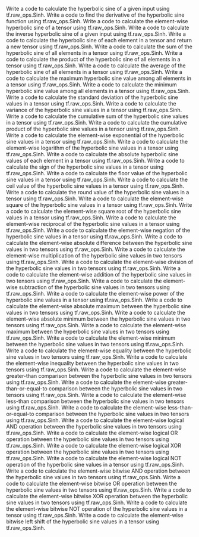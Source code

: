 Write a code to calculate the hyperbolic sine of a given input using tf.raw_ops.Sinh.
Write a code to find the derivative of the hyperbolic sine function using tf.raw_ops.Sinh.
Write a code to calculate the element-wise hyperbolic sine of a tensor using tf.raw_ops.Sinh.
Write a code to calculate the inverse hyperbolic sine of a given input using tf.raw_ops.Sinh.
Write a code to calculate the hyperbolic sine of each element in a tensor and return a new tensor using tf.raw_ops.Sinh.
Write a code to calculate the sum of the hyperbolic sine of all elements in a tensor using tf.raw_ops.Sinh.
Write a code to calculate the product of the hyperbolic sine of all elements in a tensor using tf.raw_ops.Sinh.
Write a code to calculate the average of the hyperbolic sine of all elements in a tensor using tf.raw_ops.Sinh.
Write a code to calculate the maximum hyperbolic sine value among all elements in a tensor using tf.raw_ops.Sinh.
Write a code to calculate the minimum hyperbolic sine value among all elements in a tensor using tf.raw_ops.Sinh.
Write a code to calculate the standard deviation of the hyperbolic sine values in a tensor using tf.raw_ops.Sinh.
Write a code to calculate the variance of the hyperbolic sine values in a tensor using tf.raw_ops.Sinh.
Write a code to calculate the cumulative sum of the hyperbolic sine values in a tensor using tf.raw_ops.Sinh.
Write a code to calculate the cumulative product of the hyperbolic sine values in a tensor using tf.raw_ops.Sinh.
Write a code to calculate the element-wise exponential of the hyperbolic sine values in a tensor using tf.raw_ops.Sinh.
Write a code to calculate the element-wise logarithm of the hyperbolic sine values in a tensor using tf.raw_ops.Sinh.
Write a code to calculate the absolute hyperbolic sine values of each element in a tensor using tf.raw_ops.Sinh.
Write a code to calculate the sign of the hyperbolic sine values in a tensor using tf.raw_ops.Sinh.
Write a code to calculate the floor value of the hyperbolic sine values in a tensor using tf.raw_ops.Sinh.
Write a code to calculate the ceil value of the hyperbolic sine values in a tensor using tf.raw_ops.Sinh.
Write a code to calculate the round value of the hyperbolic sine values in a tensor using tf.raw_ops.Sinh.
Write a code to calculate the element-wise square of the hyperbolic sine values in a tensor using tf.raw_ops.Sinh.
Write a code to calculate the element-wise square root of the hyperbolic sine values in a tensor using tf.raw_ops.Sinh.
Write a code to calculate the element-wise reciprocal of the hyperbolic sine values in a tensor using tf.raw_ops.Sinh.
Write a code to calculate the element-wise negation of the hyperbolic sine values in a tensor using tf.raw_ops.Sinh.
Write a code to calculate the element-wise absolute difference between the hyperbolic sine values in two tensors using tf.raw_ops.Sinh.
Write a code to calculate the element-wise multiplication of the hyperbolic sine values in two tensors using tf.raw_ops.Sinh.
Write a code to calculate the element-wise division of the hyperbolic sine values in two tensors using tf.raw_ops.Sinh.
Write a code to calculate the element-wise addition of the hyperbolic sine values in two tensors using tf.raw_ops.Sinh.
Write a code to calculate the element-wise subtraction of the hyperbolic sine values in two tensors using tf.raw_ops.Sinh.
Write a code to calculate the element-wise power of the hyperbolic sine values in a tensor using tf.raw_ops.Sinh.
Write a code to calculate the element-wise absolute maximum between the hyperbolic sine values in two tensors using tf.raw_ops.Sinh.
Write a code to calculate the element-wise absolute minimum between the hyperbolic sine values in two tensors using tf.raw_ops.Sinh.
Write a code to calculate the element-wise maximum between the hyperbolic sine values in two tensors using tf.raw_ops.Sinh.
Write a code to calculate the element-wise minimum between the hyperbolic sine values in two tensors using tf.raw_ops.Sinh.
Write a code to calculate the element-wise equality between the hyperbolic sine values in two tensors using tf.raw_ops.Sinh.
Write a code to calculate the element-wise inequality between the hyperbolic sine values in two tensors using tf.raw_ops.Sinh.
Write a code to calculate the element-wise greater-than comparison between the hyperbolic sine values in two tensors using tf.raw_ops.Sinh.
Write a code to calculate the element-wise greater-than-or-equal-to comparison between the hyperbolic sine values in two tensors using tf.raw_ops.Sinh.
Write a code to calculate the element-wise less-than comparison between the hyperbolic sine values in two tensors using tf.raw_ops.Sinh.
Write a code to calculate the element-wise less-than-or-equal-to comparison between the hyperbolic sine values in two tensors using tf.raw_ops.Sinh.
Write a code to calculate the element-wise logical AND operation between the hyperbolic sine values in two tensors using tf.raw_ops.Sinh.
Write a code to calculate the element-wise logical OR operation between the hyperbolic sine values in two tensors using tf.raw_ops.Sinh.
Write a code to calculate the element-wise logical XOR operation between the hyperbolic sine values in two tensors using tf.raw_ops.Sinh.
Write a code to calculate the element-wise logical NOT operation of the hyperbolic sine values in a tensor using tf.raw_ops.Sinh.
Write a code to calculate the element-wise bitwise AND operation between the hyperbolic sine values in two tensors using tf.raw_ops.Sinh.
Write a code to calculate the element-wise bitwise OR operation between the hyperbolic sine values in two tensors using tf.raw_ops.Sinh.
Write a code to calculate the element-wise bitwise XOR operation between the hyperbolic sine values in two tensors using tf.raw_ops.Sinh.
Write a code to calculate the element-wise bitwise NOT operation of the hyperbolic sine values in a tensor using tf.raw_ops.Sinh.
Write a code to calculate the element-wise bitwise left shift of the hyperbolic sine values in a tensor using tf.raw_ops.Sinh.